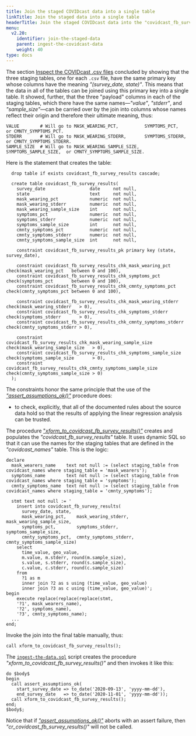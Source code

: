 ```yaml
---
title: Join the staged COVIDcast data into a single table
linkTitle: Join the staged data into a single table
headerTitle: Join the staged COVIDcast data into the "covidcast_fb_survey_results" table
menu:
  v2.20:
    identifier: join-the-staged-data
    parent: ingest-the-covidcast-data
    weight: 40
type: docs
---
```


The section [Inspect the COVIDcast .csv files](../inspect-the-csv-files/) concluded by showing that the three staging tables, one for each `.csv` file, have the same primary key whose columns have the meaning _"(survey_date, state)"_. This means that the data in all of the tables can be joined using this primary key into a single table. It showed, further, that the three "payload" columns in each of the staging tables, which there have the same names—_"value"_, _"stderr"_, and _"sample_size"_—can be carried over by the join into columns whose names reflect their origin and therefore their ultimate meaning, thus:

```
VALUE        # Will go to MASK_WEARING_PCT,          SYMPTOMS_PCT,          or CMNTY_SYMPTOMS_PCT.
STDERR       # Will go to MASK_WEARING_STDERR,       SYMPTOMS_STDERR,       or CMNTY_SYMPTOMS_STDERR.
SAMPLE_SIZE  # Will go to MASK_WEARING_SAMPLE_SIZE,  SYMPTOMS_SAMPLE_SIZE,  or CMNTY_SYMPTOMS_SAMPLE_SIZE.
```

Here is the statement that creates the table:

```plpgsql
  drop table if exists covidcast_fb_survey_results cascade;

  create table covidcast_fb_survey_results(
    survey_date                 date     not null,
    state                       text     not null,
    mask_wearing_pct            numeric  not null,
    mask_wearing_stderr         numeric  not null,
    mask_wearing_sample_size    int      not null,
    symptoms_pct                numeric  not null,
    symptoms_stderr             numeric  not null,
    symptoms_sample_size        int      not null,
    cmnty_symptoms_pct          numeric  not null,
    cmnty_symptoms_stderr       numeric  not null,
    cmnty_symptoms_sample_size  int      not null,

    constraint covidcast_fb_survey_results_pk primary key (state, survey_date),

    constraint covidcast_fb_survey_results_chk_mask_wearing_pct    check(mask_wearing_pct   between 0 and 100),
    constraint covidcast_fb_survey_results_chk_symptoms_pct        check(symptoms_pct       between 0 and 100),
    constraint covidcast_fb_survey_results_chk_cmnty_symptoms_pct  check(cmnty_symptoms_pct between 0 and 100),

    constraint covidcast_fb_survey_results_chk_mask_wearing_stderr    check(mask_wearing_stderr   > 0),
    constraint covidcast_fb_survey_results_chk_symptoms_stderr        check(symptoms_stderr       > 0),
    constraint covidcast_fb_survey_results_chk_cmnty_symptoms_stderr  check(cmnty_symptoms_stderr > 0),

    constraint covidcast_fb_survey_results_chk_mask_wearing_sample_size    check(mask_wearing_sample_size   > 0),
    constraint covidcast_fb_survey_results_chk_symptoms_sample_size        check(symptoms_sample_size       > 0),
    constraint covidcast_fb_survey_results_chk_cmnty_symptoms_sample_size  check(cmnty_symptoms_sample_size > 0)
  );
```

The constraints honor the same principle that the use of the [_"assert_assumptions_ok()"_](../ingest-scripts/cr-assert-assumptions-ok-sql) procedure does:

- to check, explicitly, that all of the documented rules about the source data hold so that the results of applying the linear regression analysis can be trusted.

The procedure ["_xform_to_covidcast_fb_survey_results()"_](../ingest-scripts/cr-xform-to-joined-table-sql) creates and populates the _"covidcast_fb_survey_results"_ table. It uses dynamic SQL so that it can use the names for the staging tables that are defined in the _"covidcast_names"_ table. This is the logic:

```
declare
  mask_wearers_name    text not null := (select staging_table from covidcast_names where staging_table = 'mask_wearers');
  symptoms_name        text not null := (select staging_table from covidcast_names where staging_table = 'symptoms');
  cmnty_symptoms_name  text not null := (select staging_table from covidcast_names where staging_table = 'cmnty_symptoms');

  stmt text not null := '
    insert into covidcast_fb_survey_results(
      survey_date, state,
      mask_wearing_pct,    mask_wearing_stderr,    mask_wearing_sample_size,
      symptoms_pct,        symptoms_stderr,        symptoms_sample_size,
      cmnty_symptoms_pct,  cmnty_symptoms_stderr,  cmnty_symptoms_sample_size)
    select
      time_value, geo_value,
      m.value, m.stderr, round(m.sample_size),
      s.value, s.stderr, round(s.sample_size),
      c.value, c.stderr, round(c.sample_size)
    from
      ?1 as m
      inner join ?2 as s using (time_value, geo_value)
      inner join ?3 as c using (time_value, geo_value)';
begin
    execute replace(replace(replace(stmt,
    '?1', mask_wearers_name),
    '?2', symptoms_name),
    '?3', cmnty_symptoms_name);
  ...
end;
```

Invoke the join into the final table manually, thus:

```plpgsql
call xform_to_covidcast_fb_survey_results();
```

The [`ingest-the-data.sql`](../ingest-scripts/ingest-the-data-sql) script creates the procedure _"xform_to_covidcast_fb_survey_results()"_ and then invokes it like this:

```plpgsql
do $body$
begin
  call assert_assumptions_ok(
    start_survey_date => to_date('2020-09-13', 'yyyy-mm-dd'),
    end_survey_date   => to_date('2020-11-01', 'yyyy-mm-dd'));
  call xform_to_covidcast_fb_survey_results();
end;
$body$;
```

Notice that if [_"assert_assumptions_ok()"_](../ingest-scripts/cr-assert-assumptions-ok-sql) aborts with an assert failure, then _"cr_covidcast_fb_survey_results()"_ will not be called.
